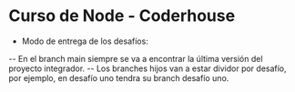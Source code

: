# Curso de Node - Coderhouse

- Modo de entrega de los desafíos:

-- En el branch main siempre se va a encontrar la última versión del proyecto integrador.
-- Los branches hijos van a estar dividor por desafío, por ejemplo, en desafío uno tendra su branch desafío uno.